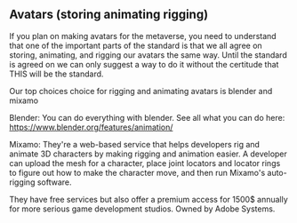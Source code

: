## Avatars (storing animating rigging)


If you plan on making avatars for the metaverse, you need to understand that one of the important parts of the standard is that we all agree on storing, animating, and rigging our avatars the same way. Until the standard is agreed on we can only suggest a way to do it without the certitude that THIS will be the standard.

Our top choices choice for rigging and animating avatars is blender and mixamo 

Blender:
You can do everything with blender. See all what you can do here:
https://www.blender.org/features/animation/

Mixamo:
They're a web-based service that helps developers rig and animate 3D characters by making rigging and animation easier. A developer can upload the mesh for a character, place joint locators and locator rings to figure out how to make the character move, and then run Mixamo's auto-rigging software. 

They have free services but also offer a premium access for 1500$ annually for more serious game development studios.
Owned by Adobe Systems.
